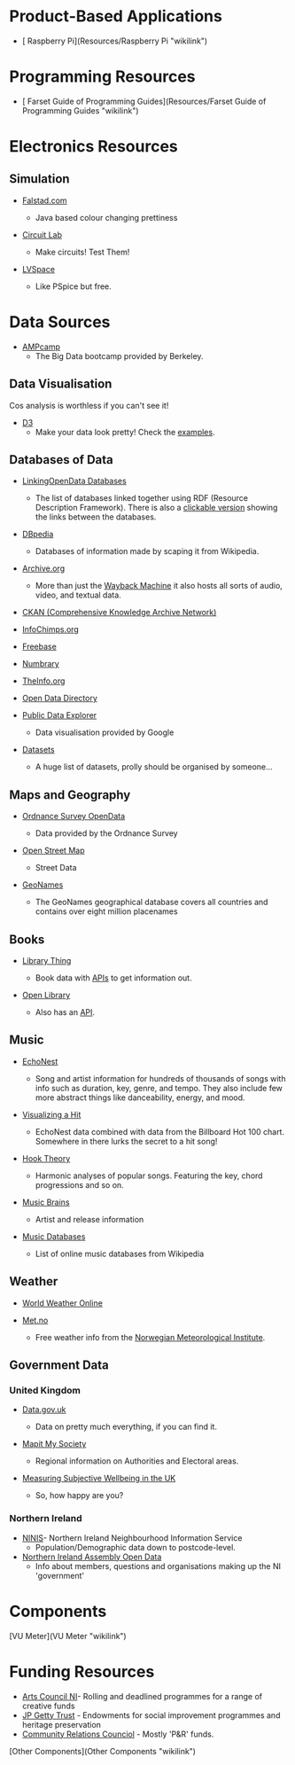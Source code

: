 Product-Based Applications
==========================

-   [ Raspberry Pi](Resources/Raspberry Pi "wikilink")

Programming Resources
=====================

-   [ Farset Guide of Programming Guides](Resources/Farset Guide of Programming Guides "wikilink")

Electronics Resources
=====================

Simulation
----------

-   [Falstad.com](http://www.falstad.com/circuit/)
    -   Java based colour changing prettiness

-   [Circuit Lab](https://www.circuitlab.com/)
    -   Make circuits! Test Them!

-   [LVSpace](http://www.linear.com/designtools/software/)
    -   Like PSpice but free.

Data Sources
============

-   [AMPcamp](http://ampcamp.berkeley.edu/)
    -   The Big Data bootcamp provided by Berkeley.

Data Visualisation
------------------

Cos analysis is worthless if you can't see it!

-   [D3](https://github.com/mbostock/d3/wiki)
    -   Make your data look pretty! Check the [examples](https://github.com/mbostock/d3/wiki/Gallery).

Databases of Data
-----------------

-   [LinkingOpenData Databases](http://www.w3.org/wiki/TaskForces/CommunityProjects/LinkingOpenData/DataSets)
    -   The list of databases linked together using RDF (Resource Description Framework). There is also a [clickable version](http://richard.cyganiak.de/2007/10/lod/lod-datasets_2010-09-22.html) showing the links between the databases.

-   [DBpedia](http://wiki.dbpedia.org/Downloads)
    -   Databases of information made by scaping it from Wikipedia.

-   [Archive.org](http://archive.org/index.php)
    -   More than just the [Wayback Machine](http://archive.org/web/web.php) it also hosts all sorts of audio, video, and textual data.

-   [CKAN (Comprehensive Knowledge Archive Network)](http://thedatahub.org/)

-   [InfoChimps.org](http://www.infochimps.com/marketplace)

-   [Freebase](http://www.freebase.com/)

-   [Numbrary](http://numbrary.com/)

-   [TheInfo.org](http://theinfo.org/get/data)

-   [Open Data Directory](http://open.mflask.com/)

-   [Public Data Explorer](http://www.google.com/publicdata/directory)
    -   Data visualisation provided by Google

-   [Datasets](http://www.datawrangling.com/some-datasets-available-on-the-web)
    -   A huge list of datasets, prolly should be organised by someone...

Maps and Geography
------------------

-   [Ordnance Survey OpenData](http://www.ordnancesurvey.co.uk/oswebsite/products/os-opendata.html)
    -   Data provided by the Ordnance Survey

-   [Open Street Map](http://www.openstreetmap.org/)
    -   Street Data

-   [GeoNames](http://www.geonames.org/)
    -   The GeoNames geographical database covers all countries and contains over eight million placenames

Books
-----

-   [Library Thing](http://www.librarything.com/)
    -   Book data with [APIs](http://www.librarything.com/api) to get information out.

-   [Open Library](http://openlibrary.org)
    -   Also has an [API](http://openlibrary.org/developers/api).

Music
-----

-   [EchoNest](http://developer.echonest.com/)
    -   Song and artist information for hundreds of thousands of songs with info such as duration, key, genre, and tempo. They also include few more abstract things like danceability, energy, and mood.

-   [Visualizing a Hit](https://sites.google.com/site/visualizingahit/preparing-the-data)
    -   EchoNest data combined with data from the Billboard Hot 100 chart. Somewhere in there lurks the secret to a hit song!

-   [Hook Theory](http://www.hooktheory.com/analysis)
    -   Harmonic analyses of popular songs. Featuring the key, chord progressions and so on.

-   [Music Brains](http://musicbrainz.org/)
    -   Artist and release information

-   [Music Databases](http://en.wikipedia.org/wiki/List_of_online_music_databases)
    -   List of online music databases from Wikipedia

Weather
-------

-   [World Weather Online](http://www.worldweatheronline.com/)

-   [Met.no](http://api.met.no/#english)
    -   Free weather info from the [Norwegian Meteorological Institute](http://met.no/English/).

Government Data
---------------

### United Kingdom

-   [Data.gov.uk](http://data.gov.uk/linked-data)
    -   Data on pretty much everything, if you can find it.

-   [Mapit My Society](http://mapit.mysociety.org/)
    -   Regional information on Authorities and Electoral areas.

-   [Measuring Subjective Wellbeing in the UK](http://www.ons.gov.uk/ons/publications/re-reference-tables.html?edition=tcm%3A77-266404)
    -   So, how happy are you?

### Northern Ireland

-   [NINIS](http://www.ninis.nisra.gov.uk/mapxtreme/datacatalogue.asp)- Northern Ireland Neighbourhood Information Service
    -   Population/Demographic data down to postcode-level.
-   [Northern Ireland Assembly Open Data](http://data.niassembly.gov.uk/)
    -   Info about members, questions and organisations making up the NI 'government'

Components
==========

[VU Meter](VU Meter "wikilink")

Funding Resources
=================

-   [Arts Council NI](http://www.artscouncil-ni.org/award/deadlines.html)- Rolling and deadlined programmes for a range of creative funds
-   [JP Getty Trust](http://www.jpgettytrust.org.uk/funding.html) - Endowments for social improvement programmes and heritage preservation
-   [Community Relations Counciol](http://www.community-relations.org.uk/funding/) - Mostly 'P&R' funds.

[Other Components](Other Components "wikilink")
